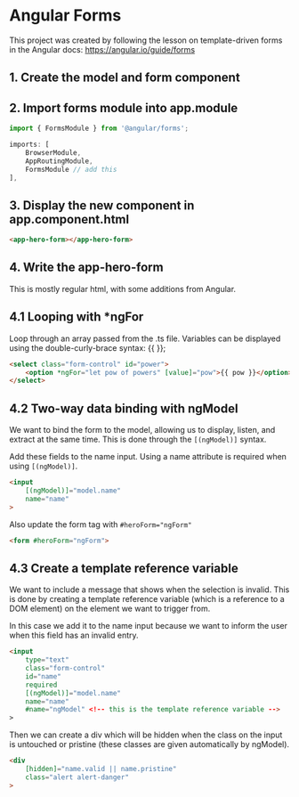 # Angular Forms

This project was created by following the lesson on template-driven forms in the Angular docs: https://angular.io/guide/forms

## 1. Create the model and form component

## 2. Import forms module into app.module
```javascript
import { FormsModule } from '@angular/forms';

imports: [
    BrowserModule,
    AppRoutingModule,
    FormsModule // add this
],
```

## 3. Display the new component in app.component.html

```html
<app-hero-form></app-hero-form>
```

## 4. Write the app-hero-form

This is mostly regular html, with some additions from Angular. 

## 4.1 Looping with *ngFor

Loop through an array passed from the .ts file. Variables can be displayed using the double-curly-brace syntax: {{  }};

```html
<select class="form-control" id="power">
    <option *ngFor="let pow of powers" [value]="pow">{{ pow }}</option>
</select>
```

## 4.2 Two-way data binding with ngModel

We want to bind the form to the model, allowing us to display, listen, and extract at the same time. This is done through the ```[(ngModel)]``` syntax.

Add these fields to the name input. Using a name attribute is required when using ```[(ngModel)]```.

```html
<input 
    [(ngModel)]="model.name"
    name="name"
>
```

Also update the form tag with ```#heroForm="ngForm"```

```html
<form #heroForm="ngForm">
```

## 4.3 Create a template reference variable

We want to include a message that shows when the selection is invalid. This is done by creating a template reference variable (which is a reference to a DOM element) on the element we want to trigger from.

In this case we add it to the name input because we want to inform the user when this field has an invalid entry.

```html
<input 
    type="text"
    class="form-control"
    id="name"
    required
    [(ngModel)]="model.name"
    name="name"
    #name="ngModel" <!-- this is the template reference variable -->
>
```

Then we can create a div which will be hidden when the class on the input is untouched or pristine (these classes are given automatically by ngModel).

```html
<div 
    [hidden]="name.valid || name.pristine"
    class="alert alert-danger"    
>
```